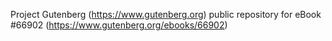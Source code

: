 Project Gutenberg (https://www.gutenberg.org) public repository for
eBook #66902 (https://www.gutenberg.org/ebooks/66902)
